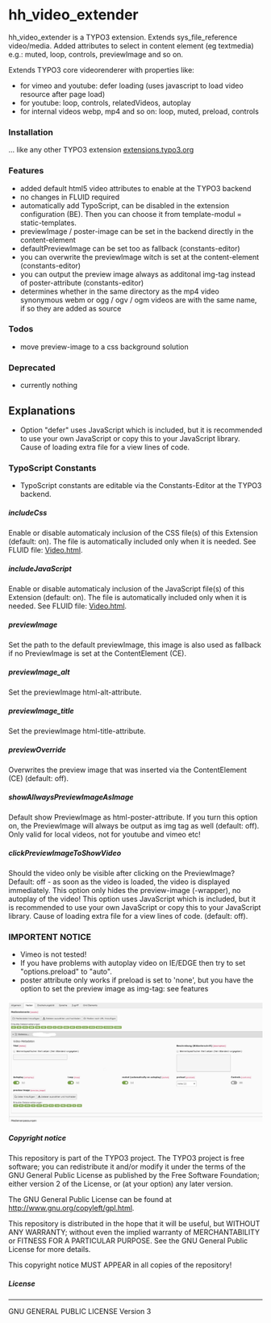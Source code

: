 # hh_video_extender
hh_video_extender is a TYPO3 extension.
Extends sys_file_reference video/media. Added attributes to select in content element (eg textmedia) e.g.: muted, loop, controls, previewImage and so on.

Extends TYPO3 core videorenderer with properties like:
- for vimeo and youtube: defer loading (uses javascript to load video resource after page load)
- for youtube: loop, controls, relatedVideos, autoplay
- for internal videos webp, mp4 and so on: loop, muted, preload, controls

### Installation
... like any other TYPO3 extension [extensions.typo3.org](https://extensions.typo3.org/extension/hh_video_extender/ "TYPO3 Extension Repository")

### Features
- added default html5 video attributes to enable at the TYPO3 backend
- no changes in FLUID required
- automatically add TypoScript, can be disabled in the extension configuration (BE). Then you can choose it from template-modul = static-templates.
- previewImage / poster-image can be set in the backend directly in the content-element
- defaultPreviewImage can be set too as fallback (constants-editor)
- you can overwrite the previewImage witch is set at the content-element (constants-editor)
- you can output the preview image always as additonal img-tag instead of poster-attribute (constants-editor)
- determines whether in the same directory as the mp4 video synonymous webm or ogg / ogv / ogm videos are with the same name, if so they are added as source

### Todos
- move preview-image to a css background solution

### Deprecated
- currently nothing

## Explanations
- Option "defer" uses JavaScript which is included, but it is recommended to use your own JavaScript or copy this to your JavaScript library. Cause of loading extra file for a view lines of code.

### TypoScript Constants
- TypoScript constants are editable via the Constants-Editor at the TYPO3 backend.

##### includeCss
Enable or disable automaticaly inclusion of the CSS file(s) of this Extension (default: on).
The file is automatically included only when it is needed. See FLUID file: [Video.html](Resources/Private/Partials/Media/Type/Video.html).
##### includeJavaScript
Enable or disable automaticaly inclusion of the JavaScript file(s) of this Extension (default: on).
The file is automatically included only when it is needed. See FLUID file: [Video.html](Resources/Private/Partials/Media/Type/Video.html).
##### previewImage
Set the path to the default previewImage, this image is also used as fallback if no PreviewImage is set at the ContentElement (CE).
##### previewImage_alt
Set the previewImage html-alt-attribute.
##### previewImage_title
Set the previewImage html-title-attribute.
##### previewOverride
Overwrites the preview image that was inserted via the ContentElement (CE) (default: off).
##### showAllwaysPreviewImageAsImage
Default show PreviewImage as html-poster-attribute. If you turn this option on, the PreviewImage will always be output as img tag as well (default: off).
Only valid for local videos, not for youtube and vimeo etc!
##### clickPreviewImageToShowVideo
Should the video only be visible after clicking on the PreviewImage? Default: off - as soon as the video is loaded, the video is displayed immediately. This option only hides the preview-image (-wrapper), no autoplay of the video!
This option uses JavaScript which is included, but it is recommended to use your own JavaScript or copy this to your JavaScript library. Cause of loading extra file for a view lines of code.
(default: off).

### IMPORTENT NOTICE
- Vimeo is not tested!
- If you have problems with autoplay video on IE/EDGE then try to set "options.preload" to "auto".
- poster attribute only works if preload is set to 'none', but you have the option to set the preview image as img-tag: see features

![example picture from backend](github/images/preview.jpg?raw=true "Title")

##### Copyright notice

This repository is part of the TYPO3 project. The TYPO3 project is
free software; you can redistribute it and/or modify
it under the terms of the GNU General Public License as published by
the Free Software Foundation; either version 2 of the License, or
(at your option) any later version.

The GNU General Public License can be found at
http://www.gnu.org/copyleft/gpl.html.

This repository is distributed in the hope that it will be useful,
but WITHOUT ANY WARRANTY; without even the implied warranty of
MERCHANTABILITY or FITNESS FOR A PARTICULAR PURPOSE.  See the
GNU General Public License for more details.

This copyright notice MUST APPEAR in all copies of the repository!

##### License
----
GNU GENERAL PUBLIC LICENSE Version 3
